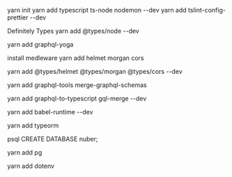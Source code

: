 yarn init
yarn add typescript ts-node nodemon --dev
yarn add tslint-config-prettier --dev

Definitely Types
yarn add @types/node --dev

yarn add graphql-yoga

install medleware
yarn add helmet morgan cors

yarn add @types/helmet @types/morgan @types/cors --dev

yarn add graphql-tools merge-graphql-schemas

yarn add graphql-to-typescript gql-merge --dev

yarn add babel-runtime --dev

yarn add typeorm

psql
CREATE DATABASE nuber;

yarn add pg

yarn add dotenv

